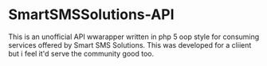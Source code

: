 # SmartSMSSolutions-API
This is an unofficial API wwarapper written in php 5 oop style for consuming services offered by Smart SMS Solutions. This was developed for a cliient but i feel it'd serve the community good too.
